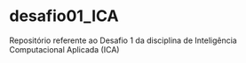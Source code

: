 # desafio01_ICA
Repositório referente ao Desafio 1 da disciplina de Inteligência Computacional Aplicada (ICA)
